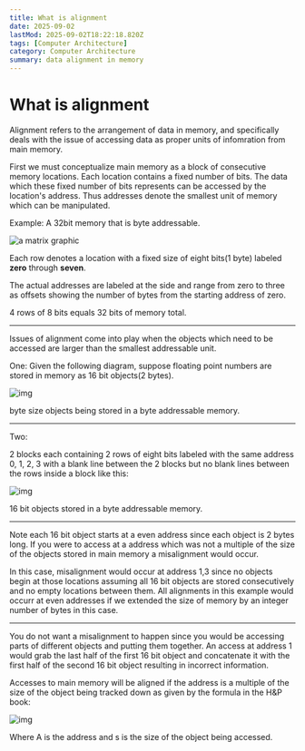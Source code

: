```yaml
---
title: What is alignment
date: 2025-09-02
lastMod: 2025-09-02T18:22:18.820Z
tags: [Computer Architecture]
category: Computer Architecture
summary: data alignment in memory
---
```


# What is alignment

Alignment refers to the arrangement of data in memory, and specifically deals with the issue of accessing data as proper units of infomration from main memory.

First we must conceptualize main memory as a block of consecutive memory locations. Each location contains a fixed number of bits. The data which these fixed number of bits represents can be accessed by the location's address. Thus addresses denote the smallest unit of memory which can be manipulated.

Example: A 32bit memory that is byte addressable.

![a matrix graphic](https://jorthans-blog-storage.oss-cn-beijing.aliyuncs.com/arr.gif)

Each row denotes a location with a fixed size of eight bits(1 byte) labeled **zero** through **seven**.

The actual addresses are labeled at the side and range from zero to three as offsets showing the number of bytes from the starting address of zero. 

4 rows of 8 bits equals 32 bits of memory total.

------

Issues of alignment come into play when the objects which need to be accessed are larger than the smallest addressable unit.

One: Given the following diagram, suppose floating point numbers are stored in memory as 16 bit objects(2 bytes).

![img](https://jorthans-blog-storage.oss-cn-beijing.aliyuncs.com/one.gif)

byte size objects being stored in a byte addressable memory.

------

Two:

2 blocks each containing 2 rows of eight bits labeled with the same address 0, 1, 2, 3 with a blank line between the 2 blocks but no blank lines between the rows inside a block like this:

![img](https://jorthans-blog-storage.oss-cn-beijing.aliyuncs.com/two.gif)

16 bit objects stored in a byte addressable memory.

------

Note each 16 bit object starts at a even address since each object is 2 bytes long. If you were to access at a address which was not a multiple of the size of the objects stored in main memory a misalignment would occur.

In this case, misalignment would occur at address 1,3 since no objects begin at those locations assuming all 16 bit objects are stored consecutively and no empty locations between them. All alignments in this example would occurr at even addresses if we extended the size of memory by an integer number of bytes in this case.

------

You do not want a misalignment to happen since you would be accessing parts of different objects and putting them together. An access at address 1 would grab the last half of the first 16 bit object and concatenate it with the first half of the second 16 bit object resulting in incorrect information.

Accesses to main memory will be aligned if the address is a multiple of the size of the object being tracked down as given by the formula in the H&P book:

![img](https://jorthans-blog-storage.oss-cn-beijing.aliyuncs.com/mod.gif)

Where A is the address and s is the size of the object being accessed.